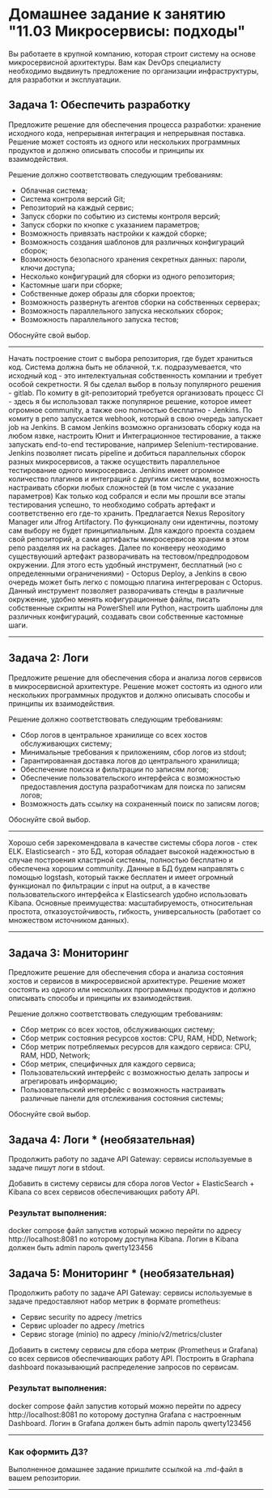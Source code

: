 # Домашнее задание к занятию "11.03 Микросервисы: подходы"

Вы работаете в крупной компанию, которая строит систему на основе микросервисной архитектуры.
Вам как DevOps специалисту необходимо выдвинуть предложение по организации инфраструктуры, для разработки и эксплуатации.


## Задача 1: Обеспечить разработку

Предложите решение для обеспечения процесса разработки: хранение исходного кода, непрерывная интеграция и непрерывная поставка. 
Решение может состоять из одного или нескольких программных продуктов и должно описывать способы и принципы их взаимодействия.

Решение должно соответствовать следующим требованиям:
- Облачная система;
- Система контроля версий Git;
- Репозиторий на каждый сервис;
- Запуск сборки по событию из системы контроля версий;
- Запуск сборки по кнопке с указанием параметров;
- Возможность привязать настройки к каждой сборке;
- Возможность создания шаблонов для различных конфигураций сборок;
- Возможность безопасного хранения секретных данных: пароли, ключи доступа;
- Несколько конфигураций для сборки из одного репозитория;
- Кастомные шаги при сборке;
- Собственные докер образы для сборки проектов;
- Возможность развернуть агентов сборки на собственных серверах;
- Возможность параллельного запуска нескольких сборок;
- Возможность параллельного запуска тестов;

Обоснуйте свой выбор.

***

Начать построение стоит с выбора репозитория, где будет храниться код. Система должна быть не облачной, т.к. подразумевается, что исходный код - это интелектуальная собственность компании и требует особой секретности. Я бы сделал выбор в пользу популярного решения - gitlab.
По комиту в git-репозиторий требуется организовать процесс CI - здесь я бы использовал также популярное решение, которое имеет огромное community, а также оно полностью бесплатно - Jenkins. По комиту в репо запускается webhook, который в свою очередь запускает job на Jenkins. В самом Jenkins возможно организовать сборку кода на любом язвке, настроить Юнит и Интеграционное тестирование, а также запускать end-to-end тестирование, например Selenium-тестирование. Jenkins позволяет писать pipeline и добиться параллельных сборок разных микросервисов, а также осуществить параллельное тестирование одного микросервиса. Jenkins имеет огромное количество плагинов и интеграций с другими системами, возможность настраивать сборки любых сложностей (в том числе с указание параметров)
Как только код собрался и если мы прошли все этапы тестирования успешно, то необходимо собрать артефакт и соответственно его где-то хранить. Предлагается Nexus Repository Manager или Jfrog Artifactory. По функционалу они идентичны, поэтому сам выбору не будет принципиальным. Для каждого проекта создаем свой репозиторий, а сами артифакты микросервисов храним в этом репо разделяя их на packages.
Далее по конвееру неоходимо существуюший артефакт разворачивать на тестовом/предпродовом окружении. Для этого есть удобный инструмент, бесплатный (но с определенными ограничениями) - Octopus Deploy, а Jenkins в свою очередь может быть легко с помощью плагина интегрерован с Octopus. Данный инструмент позволяет разворачивать стенды в различные окружение, удобно менять кофигурационные файлы, писать собственные скрипты на PowerShell или Python, настроить шаблоны для различных конфигураций, создавать свои собственные кастомные шаги.

***

## Задача 2: Логи

Предложите решение для обеспечения сбора и анализа логов сервисов в микросервисной архитектуре.
Решение может состоять из одного или нескольких программных продуктов и должно описывать способы и принципы их взаимодействия.

Решение должно соответствовать следующим требованиям:
- Сбор логов в центральное хранилище со всех хостов обслуживающих систему;
- Минимальные требования к приложениям, сбор логов из stdout;
- Гарантированная доставка логов до центрального хранилища;
- Обеспечение поиска и фильтрации по записям логов;
- Обеспечение пользовательского интерфейса с возможностью предоставления доступа разработчикам для поиска по записям логов;
- Возможность дать ссылку на сохраненный поиск по записям логов;

Обоснуйте свой выбор.

***
Хорошо себя зарекомендовала в качестве системы сбора логов - стек ELK. Elasticsearch - это БД, которая обладает высокой надежностью в случае построения кластрной системы, полностью бесплатно и обеспечена хорошим community. Данные в БД будем направлять с помощью logstash, который также бесплатен и имеет огромный функционал по фильтрации c input на output, а в качестве пользовательского интерфейса к Elasticsearch удобно использовать Kibana.
Основные преимущества: масштабируемость, относительная простота, отказоустойчивость, гибкость, универсальность (работает со множеством источником данных).

***

## Задача 3: Мониторинг

Предложите решение для обеспечения сбора и анализа состояния хостов и сервисов в микросервисной архитектуре.
Решение может состоять из одного или нескольких программных продуктов и должно описывать способы и принципы их взаимодействия.

Решение должно соответствовать следующим требованиям:
- Сбор метрик со всех хостов, обслуживающих систему;
- Сбор метрик состояния ресурсов хостов: CPU, RAM, HDD, Network;
- Сбор метрик потребляемых ресурсов для каждого сервиса: CPU, RAM, HDD, Network;
- Сбор метрик, специфичных для каждого сервиса;
- Пользовательский интерфейс с возможностью делать запросы и агрегировать информацию;
- Пользовательский интерфейс с возможность настраивать различные панели для отслеживания состояния системы;

Обоснуйте свой выбор.

## Задача 4: Логи * (необязательная)

Продолжить работу по задаче API Gateway: сервисы используемые в задаче пишут логи в stdout. 

Добавить в систему сервисы для сбора логов Vector + ElasticSearch + Kibana со всех сервисов обеспечивающих работу API.

### Результат выполнения: 

docker compose файл запустив который можно перейти по адресу http://localhost:8081 по которому доступна Kibana.
Логин в Kibana должен быть admin пароль qwerty123456


## Задача 5: Мониторинг * (необязательная)

Продолжить работу по задаче API Gateway: сервисы используемые в задаче предоставляют набор метрик в формате prometheus:

- Сервис security по адресу /metrics
- Сервис uploader по адресу /metrics
- Сервис storage (minio) по адресу /minio/v2/metrics/cluster

Добавить в систему сервисы для сбора метрик (Prometheus и Grafana) со всех сервисов обеспечивающих работу API.
Построить в Graphana dashboard показывающий распределение запросов по сервисам.

### Результат выполнения: 

docker compose файл запустив который можно перейти по адресу http://localhost:8081 по которому доступна Grafana с настроенным Dashboard.
Логин в Grafana должен быть admin пароль qwerty123456

---

### Как оформить ДЗ?

Выполненное домашнее задание пришлите ссылкой на .md-файл в вашем репозитории.

---
